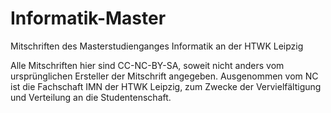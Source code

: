 Informatik-Master
=================

Mitschriften des Masterstudienganges Informatik an der HTWK Leipzig

Alle Mitschriften hier sind CC-NC-BY-SA, soweit nicht anders vom ursprünglichen Ersteller der Mitschrift angegeben.
Ausgenommen vom NC ist die Fachschaft IMN der HTWK Leipzig, zum Zwecke der Vervielfältigung und Verteilung an die Studentenschaft.

